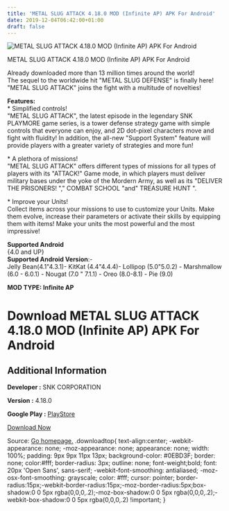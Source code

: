 ```yaml
---
title: 'METAL SLUG ATTACK 4.18.0 MOD (Infinite AP) APK For Android'
date: 2019-12-04T06:42:00+01:00
draft: false
---
```


![METAL SLUG ATTACK 4.18.0 MOD (Infinite AP) APK For Android](https://i2.wp.com/apkhome.net/wp-content/uploads/2019/12/METAL-SLUG-ATTACK.png "METAL SLUG ATTACK 4.18.0 MOD (Infinite AP) APK For Android")

  

METAL SLUG ATTACK 4.18.0 MOD (Infinite AP) APK For Android

Already downloaded more than 13 million times around the world!  
The sequel to the worldwide hit "METAL SLUG DEFENSE" is finally here!  
"METAL SLUG ATTACK" joins the fight with a multitude of novelties!

**Features:**  
\* Simplified controls!  
"METAL SLUG ATTACK", the latest episode in the legendary SNK PLAYMORE game series, is a tower defense strategy game with simple controls that everyone can enjoy, and 2D dot-pixel characters move and fight with fluidity! In addition, the all-new "Support System" feature will provide players with a greater variety of strategies and more fun!

\* A plethora of missions!  
"METAL SLUG ATTACK" offers different types of missions for all types of players with its "ATTACK!" Game mode, in which players must deliver military bases under the yoke of the Mordern Army, as well as its "DELIVER THE PRISONERS! "," COMBAT SCHOOL "and" TREASURE HUNT ".

\* Improve your Units!  
Collect items across your missions to use to customize your Units. Make them evolve, increase their parameters or activate their skills by equipping them with items! Make your units the most powerful and the most impressive!

**Supported Android**  
{4.0 and UP}  
**Supported Android Version**:-  
Jelly Bean(4.1"4.3.1)- KitKat (4.4"4.4.4)- Lollipop (5.0"5.0.2) - Marshmallow (6.0 - 6.0.1) - Nougat (7.0 " 7.1.1) - Oreo (8.0-8.1) - Pie (9.0)

**MOD TYPE: Infinite AP**

Download METAL SLUG ATTACK 4.18.0 MOD (Infinite AP) APK For Android
===================================================================

Additional Information
----------------------

**Developer :** SNK CORPORATION

**Version :** 4.18.0

**Google Play :** [PlayStore](https://play.google.com/store/apps/details?id=com.snkplaymore.android014)

  

[Download Now](https://store4app.co/post/metal-slug-attack-4-18-0-mod-infinite-ap-apk-for-android_1575386523)

  
Source: [Go homepage.](https://store4app.co/post/metal-slug-attack-4-18-0-mod-infinite-ap-apk-for-android_1575386523) .downloadtop{ text-align:center; -webkit-appearance: none; -moz-appearance: none; appearance: none; width: 100%; padding: 9px 9px 11px 13px; background-color: #0EBD3F; border: none; color:#fff; border-radius: 3px; outline: none; font-weight;bold; font: 20px 'Open Sans', sans-serif; -webkit-font-smoothing: antialiased; -moz-osx-font-smoothing: grayscale; color: #fff; cursor: pointer; border-radius:15px;-webkit-border-radius:15px;-moz-border-radius:5px;box-shadow:0 0 5px rgba(0,0,0,.2);-moz-box-shadow:0 0 5px rgba(0,0,0,.2);-webkit-box-shadow:0 0 5px rgba(0,0,0,.2) !important; }